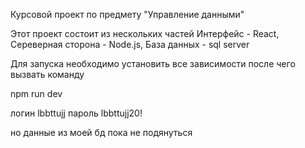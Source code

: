 Курсовой проект по предмету "Управление данными"

Этот проект состоит из нескольких частей 
Интерфейс - React,
Сереверная сторона - Node.js,
База данных - sql server 

Для запуска необходимо установить все зависимости после чего вызвать команду 

npm run dev 

логин lbbttujj
пароль lbbttujj20!

но данные из моей бд пока не подянуться
